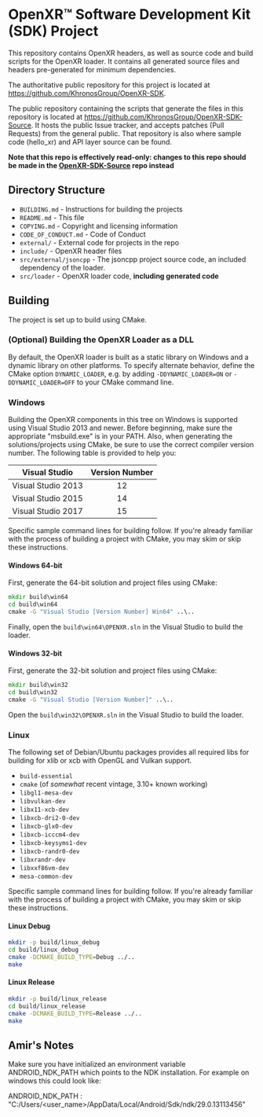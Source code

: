 # OpenXR™ Software Development Kit (SDK) Project

<!--
Copyright (c) 2017-2025 The Khronos Group Inc.

SPDX-License-Identifier: CC-BY-4.0
-->

This repository contains OpenXR headers, as well as source code and build scripts
for the OpenXR loader.
It contains all generated source files and headers pre-generated for minimum dependencies.

The authoritative public repository for this project is located at
<https://github.com/KhronosGroup/OpenXR-SDK>.

The public repository containing the scripts that generate the files in this repository
is located at
<https://github.com/KhronosGroup/OpenXR-SDK-Source>.
It hosts the public Issue tracker, and accepts patches (Pull Requests) from the
general public.
That repository is also where sample code (hello_xr) and API layer source can be found.

**Note that this repo is effectively read-only: changes to this repo should be made in the [OpenXR-SDK-Source](https://github.com/KhronosGroup/OpenXR-SDK-Source) repo instead**

## Directory Structure

<!-- REUSE-IgnoreStart -->
- `BUILDING.md` - Instructions for building the projects
- `README.md` - This file
- `COPYING.md` - Copyright and licensing information
- `CODE_OF_CONDUCT.md` - Code of Conduct
- `external/` - External code for projects in the repo
- `include/` - OpenXR header files
- `src/external/jsoncpp` - The jsoncpp project source code, an included dependency of the loader.
- `src/loader` - OpenXR loader code, **including generated code**
<!-- REUSE-IgnoreEnd -->

## Building

The project is set up to build using CMake.

### (Optional) Building the OpenXR Loader as a DLL

By default, the OpenXR loader is built as a static library on Windows and a dynamic library on other platforms.
To specify alternate behavior, define the CMake option `DYNAMIC_LOADER`,
e.g. by adding `-DDYNAMIC_LOADER=ON` or `-DDYNAMIC_LOADER=OFF` to your CMake command line.

### Windows

Building the OpenXR components in this tree on Windows is supported using
Visual Studio 2013 and newer.  Before beginning, make sure the appropriate
"msbuild.exe" is in your PATH.  Also, when generating the solutions/projects
using CMake, be sure to use the correct compiler version number.  The
following table is provided to help you:

| Visual Studio        | Version Number |
| -------------------- |:--------------:|
| Visual Studio 2013   |       12       |
| Visual Studio 2015   |       14       |
| Visual Studio 2017   |       15       |

Specific sample command lines for building follow.
If you're already familiar with the process of building a project with
CMake, you may skim or skip these instructions.

#### Windows 64-bit

First, generate the 64-bit solution and project files using CMake:

```cmd
mkdir build\win64
cd build\win64
cmake -G "Visual Studio [Version Number] Win64" ..\..
```

Finally, open the `build\win64\OPENXR.sln` in the Visual Studio to build the loader.

#### Windows 32-bit

First, generate the 32-bit solution and project files using CMake:

```cmd
mkdir build\win32
cd build\win32
cmake -G "Visual Studio [Version Number]" ..\..
```

Open the `build\win32\OPENXR.sln` in the Visual Studio to build the loader.

### Linux

The following set of Debian/Ubuntu packages provides all required libs for building for xlib or xcb with OpenGL and Vulkan support.

- `build-essential`
- `cmake` (of _somewhat_ recent vintage, 3.10+ known working)
- `libgl1-mesa-dev`
- `libvulkan-dev`
- `libx11-xcb-dev`
- `libxcb-dri2-0-dev`
- `libxcb-glx0-dev`
- `libxcb-icccm4-dev`
- `libxcb-keysyms1-dev`
- `libxcb-randr0-dev`
- `libxrandr-dev`
- `libxxf86vm-dev`
- `mesa-common-dev`

Specific sample command lines for building follow.
If you're already familiar with the process of building a project with
CMake, you may skim or skip these instructions.

#### Linux Debug

```sh
mkdir -p build/linux_debug
cd build/linux_debug
cmake -DCMAKE_BUILD_TYPE=Debug ../..
make
```

#### Linux Release

```sh
mkdir -p build/linux_release
cd build/linux_release
cmake -DCMAKE_BUILD_TYPE=Release ../..
make
```

## Amir's Notes

Make sure you have initialized an environment variable ANDROID_NDK_PATH which points to the NDK
installation. For example on windows this could look like: 

ANDROID_NDK_PATH : "C:/Users/<user_name>/AppData/Local/Android/Sdk/ndk/29.0.13113456"
